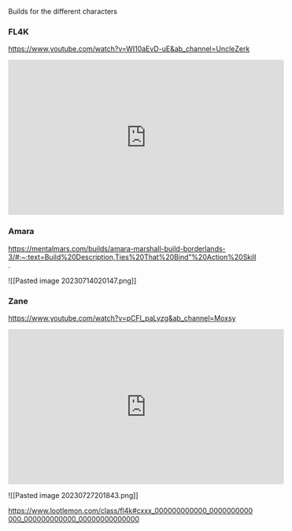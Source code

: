 Builds for the different characters

### FL4K

https://www.youtube.com/watch?v=WI10aEvD-uE&ab_channel=UncleZerk

<iframe width="560" height="315" src="https://www.youtube.com/embed/WI10aEvD-uE" title="Borderlands 3 | BEST FL4K Build In 2023" frameborder="0" allow="accelerometer; autoplay; clipboard-write; encrypted-media; gyroscope; picture-in-picture; web-share" allowfullscreen></iframe>

### Amara

https://mentalmars.com/builds/amara-marshall-build-borderlands-3/#:~:text=Build%20Description,Ties%20That%20Bind”%20Action%20Skill.

![[Pasted image 20230714020147.png]]

### Zane

https://www.youtube.com/watch?v=pCFI_paLyzg&ab_channel=Moxsy

<iframe width="560" height="315" src="https://www.youtube.com/embed/pCFI_paLyzg" title="MY BEST ALL AROUND ZANE BUILD! (+Gamesave) // Level 72 Chain Zane Build // Borderlands 3" frameborder="0" allow="accelerometer; autoplay; clipboard-write; encrypted-media; gyroscope; picture-in-picture; web-share" allowfullscreen></iframe>

![[Pasted image 20230727201843.png]]

https://www.lootlemon.com/class/fl4k#cxxx_000000000000_0000000000000_000000000000_00000000000000